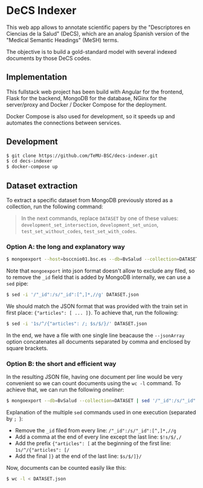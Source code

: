 # DeCS Indexer

This web app allows to annotate scientific papers by the "Descriptores en Ciencias de la Salud" (DeCS),
which are an analog Spanish version of the "Medical Semantic Headings" (MeSH) terms.

The objective is to build a gold-standard model with several indexed documents by those DeCS codes.


## Implementation
This fullstack web project has been build with Angular for the frontend, Flask for the backend,
MongoDB for the database, NGinx for the server/proxy and Docker / Docker Compose for the deployment.

Docker Compose is also used for development, so it speeds up and automates the connections between services.


## Development

```bash
$ git clone https://github.com/TeMU-BSC/decs-indexer.git
$ cd decs-indexer
$ docker-compose up
```


## Dataset extraction

To extract a specific dataset from MongoDB previously stored as a collection, run the following command:

> In the next commands, replace `DATASET` by one of these values: `development_set_intersection`, `development_set_union`, `test_set_without_codes`, `test_set_with_codes`.


### Option A: the long and explanatory way

```bash
$ mongoexport --host=bsccnio01.bsc.es --db=BvSalud --collection=DATASET --out=DATASET.json --jsonArray
```

Note that `mongoexport` into json format doesn't allow to exclude any filed, so to remove the `_id` field
that is added by MongoDB internally, we can use a `sed` pipe:

```bash
$ sed -i '/"_id":/s/"_id":[^,]*,//g' DATASET.json
```

We should match the JSON format that was provided with the train set in first place: `{"articles": [ ... ]}`. To achieve that, run the following:

```bash
$ sed -i '1s/^/{"articles": /; $s/$/}/' DATASET.json
```

In the end, we have a file with one single line beacause the `--jsonArray` option concatenates all documents separated by comma and enclosed by square brackets.


### Option B: the short and efficient way

In the resulting JSON file, having one document per line would be very convenient so we can count documents using the `wc -l` command. To achieve that, we can run the following _oneliner_:

```bash
$ mongoexport --db=BvSalud --collection=DATASET | sed '/"_id":/s/"_id":[^,]*,//g; $!s/$/,/; 1s/^/{"articles": [/; $s/$/]}/' > DATASET.json
```

Explanation of the multiple `sed` commands used in one execution (separated by `; `):

- Remove the `_id` filed from every line: `/"_id":/s/"_id":[^,]*,//g`
- Add a comma at the end of every line except the last line: `$!s/$/,/`
- Add the prefix `{"articles": [` at the beginning of the first line: `1s/^/{"articles": [/`
- Add the final `]}` at the end of the last line: `$s/$/]}/`

Now, documents can be counted easily like this:

```bash
$ wc -l < DATASET.json
```
